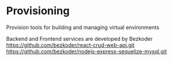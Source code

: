 # Provisioning
Provision tools for building and managing virtual environments

Backend and Frontend services are developed by Bezkoder 
https://github.com/bezkoder/react-crud-web-api.git
https://github.com/bezkoder/nodejs-express-sequelize-mysql.git

